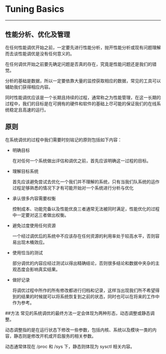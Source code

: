 # Tuning Basics

---

## 性能分析、优化及管理
在任何性能调优开始之前，一定要先进行性能分析，抛开性能分析或现有问题理解而去谈性能调优是没有任何意义的。

在任何调优开始之前要先确定问题是否真的存在，究竟是性能问题还是我们的错觉。

分析的基础是数据，所以一定要依靠大量的监控获取相应的数据，常见的工具可以辅助我们获得相应内容。

同时性能调优应该是一个长期且持续的过程，通常称之为性能管理，在这一长期的过程中，我们的目标是在可拥有的硬件和软件的基础上尽可能的保证我们的在线系统稳定且高速的运行。

## 原则
在系统调优的过程中我们需要时刻铭记的原则包括如下内容：
* 明确目标

    在对任何一个系统做出评估和调优之前，首先应该明确这一过程的目标。

* 理解目标系统

    首先应该避免尝试去优化一个我们并不理解的系统，只有当我们队系统的运作过程足够熟悉的情况下才有可能开始对一个系统进行分析与优化

* 承认很多内容需要权衡
    
    控制成本、功能完备以及性能优良三者通常无法被同时满足，性能优化的过程中一定要对这三者做出权衡。

* 避免过度使用任何资源

    一个经过调优后的系统中不应该存在任何资源的利用率处于较高水平，否则容易出现木桶效应。

* 使用恰当的测试
    
    部分调优的内容应经过测试以得出精确结论，否则很多结论和数据中夹杂的主观态度会影响真实结果。

* 做好记录
    
    将调优过程中所作的所有修改都进行归档和记录，这样当出现我们所不希望得到的结果的时候就可以将系统恢复到之前的状态，同时也可以在将来的工作中作为参考。

##方法
常见的系统调优的最终方法一定会体现为两种形态，动态调整或静态调整。

动态调整指的是在运行状态下修改一些参数，包括内核、系统以及模块一类的内容，静态则是修改开机或开启服务的相关参数。

动态通常体现在 /proc 和 /sys 下，静态则体现为 sysctl 相关内容。